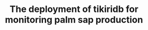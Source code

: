 ---
layout: publications
categories: publications 
year: 2010
link: http://telematika.kstu.kg/server/books/ger/wirelesssensornetwork/21.pdf
title: "The deployment of tikiridb for monitoring palm sap production"
authors: Asanka P Sayakkara, WSN Prabath Senanayake, Kasun Hewage, Nayanajith M Laxaman, Kasun De Zoysa
conference: Real-World Wireless Sensor Networks
conferenceinfo: 
---